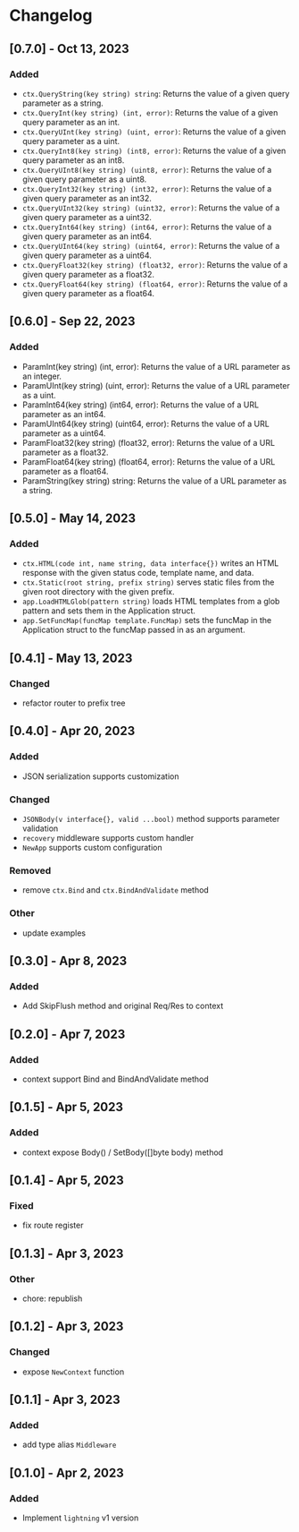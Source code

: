 # Changelog

## [0.7.0] - Oct 13, 2023

### Added

- `ctx.QueryString(key string) string`: Returns the value of a given query parameter as a string.
- `ctx.QueryInt(key string) (int, error)`: Returns the value of a given query parameter as an int.
- `ctx.QueryUInt(key string) (uint, error)`: Returns the value of a given query parameter as a uint.
- `ctx.QueryInt8(key string) (int8, error)`: Returns the value of a given query parameter as an int8.
- `ctx.QueryUInt8(key string) (uint8, error)`: Returns the value of a given query parameter as a uint8.
- `ctx.QueryInt32(key string) (int32, error)`: Returns the value of a given query parameter as an int32.
- `ctx.QueryUInt32(key string) (uint32, error)`: Returns the value of a given query parameter as a uint32.
- `ctx.QueryInt64(key string) (int64, error)`: Returns the value of a given query parameter as an int64.
- `ctx.QueryUInt64(key string) (uint64, error)`: Returns the value of a given query parameter as a uint64.
- `ctx.QueryFloat32(key string) (float32, error)`: Returns the value of a given query parameter as a float32.
- `ctx.QueryFloat64(key string) (float64, error)`: Returns the value of a given query parameter as a float64.

## [0.6.0] - Sep 22, 2023

### Added

- ParamInt(key string) (int, error): Returns the value of a URL parameter as an integer.
- ParamUInt(key string) (uint, error): Returns the value of a URL parameter as a uint.
- ParamInt64(key string) (int64, error): Returns the value of a URL parameter as an int64.
- ParamUInt64(key string) (uint64, error): Returns the value of a URL parameter as a uint64.
- ParamFloat32(key string) (float32, error): Returns the value of a URL parameter as a float32.
- ParamFloat64(key string) (float64, error): Returns the value of a URL parameter as a float64.
- ParamString(key string) string: Returns the value of a URL parameter as a string.

## [0.5.0] - May 14, 2023

### Added

- `ctx.HTML(code int, name string, data interface{})` writes an HTML response with the given status code, template name, and data.
- `ctx.Static(root string, prefix string)` serves static files from the given root directory with the given prefix.
- `app.LoadHTMLGlob(pattern string)` loads HTML templates from a glob pattern and sets them in the Application struct.
- `app.SetFuncMap(funcMap template.FuncMap)` sets the funcMap in the Application struct to the funcMap passed in as an argument.

## [0.4.1] - May 13, 2023

### Changed

- refactor router to prefix tree

## [0.4.0] - Apr 20, 2023

### Added

- JSON serialization supports customization

### Changed

- `JSONBody(v interface{}, valid ...bool)` method supports parameter validation
- `recovery` middleware supports custom handler
- `NewApp` supports custom configuration

### Removed

- remove `ctx.Bind` and `ctx.BindAndValidate` method

### Other

- update examples

## [0.3.0] - Apr 8, 2023

### Added

- Add SkipFlush method and original Req/Res to context

## [0.2.0] - Apr 7, 2023

### Added

- context support Bind and BindAndValidate method

## [0.1.5] - Apr 5, 2023

### Added

- context expose Body() / SetBody([]byte body) method

## [0.1.4] - Apr 5, 2023

### Fixed

- fix route register

## [0.1.3] - Apr 3, 2023

### Other

- chore: republish

## [0.1.2] - Apr 3, 2023

### Changed

- expose `NewContext` function

## [0.1.1] - Apr 3, 2023

### Added

- add type alias `Middleware`

## [0.1.0] - Apr 2, 2023

### Added

- Implement `lightning` v1 version
